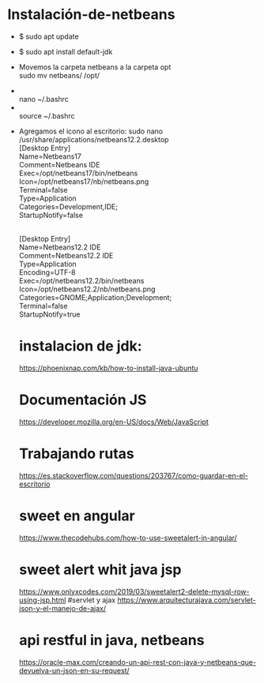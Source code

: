 # Instalación-de-netbeans
* $ sudo apt update
* $ sudo apt install default-jdk
* Movemos la carpeta netbeans a la carpeta opt<br>
   sudo mv netbeans/ /opt/
* <br>
   nano ~/.bashrc
* <br>
   source ~/.bashrc
* Agregamos el icono al escritorio: 
   sudo nano /usr/share/applications/netbeans12.2.desktop<br>
 [Desktop Entry]<br>
 Name=Netbeans17<br>
 Comment=Netbeans IDE<br>
 Exec=/opt/netbeans17/bin/netbeans<br>
 Icon=/opt/netbeans17/nb/netbeans.png<br>
 Terminal=false<br>
 Type=Application<br>
 Categories=Development,IDE;<br>
 StartupNotify=false<br><br>
 
   [Desktop Entry]<br>
   Name=Netbeans12.2 IDE<br>
   Comment=Netbeans12.2 IDE<br>
   Type=Application<br>
   Encoding=UTF-8<br>
   Exec=/opt/netbeans12.2/bin/netbeans<br>
   Icon=/opt/netbeans12.2/nb/netbeans.png<br>
   Categories=GNOME;Application;Development;<br>
   Terminal=false<br>
   StartupNotify=true<br>
   
   # instalacion de jdk:
   https://phoenixnap.com/kb/how-to-install-java-ubuntu
   # Documentación JS
   https://developer.mozilla.org/en-US/docs/Web/JavaScript
   # Trabajando rutas
   https://es.stackoverflow.com/questions/203767/como-guardar-en-el-escritorio
   # sweet en angular
   https://www.thecodehubs.com/how-to-use-sweetalert-in-angular/
   # sweet alert whit java jsp 
   https://www.onlyxcodes.com/2019/03/sweetalert2-delete-mysql-row-using-jsp.html
   #servlet y ajax 
   https://www.arquitecturajava.com/servlet-json-y-el-manejo-de-ajax/
   # api restful in java, netbeans
   https://oracle-max.com/creando-un-api-rest-con-java-y-netbeans-que-devuelva-un-json-en-su-request/
   
